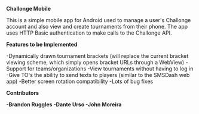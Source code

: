 <b>Challonge Mobile</b>

This is a simple mobile app for Android used to manage a user's Challonge account and also view and create tournaments from their phone. The app uses HTTP Basic authentication to make calls to the Challonge API.

<b> Features to be Implemented </b>

-Dynamically drawn tournament brackets (will replace the current bracket viewing scheme, which simply opens bracket URLs through a WebView)
-Support for teams/organizations
-View tournaments without having to log in
-Give TO's the ability to send texts to players (similar to the SMSDash web app)
-Better screen rotation compatibility
-Lots of bug fixes

<b> Contributors <b>

-Brandon Ruggles
-Dante Urso
-John Moreira